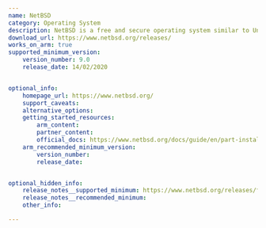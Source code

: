```yaml
---
name: NetBSD
category: Operating System
description: NetBSD is a free and secure operating system similar to Unix. It's known for being fast and can run on many different types of computers, from large servers to smaller devices.
download_url: https://www.netbsd.org/releases/
works_on_arm: true
supported_minimum_version:
    version_number: 9.0
    release_date: 14/02/2020


optional_info:
    homepage_url: https://www.netbsd.org/
    support_caveats:
    alternative_options:
    getting_started_resources:
        arm_content:
        partner_content:
        official_docs: https://www.netbsd.org/docs/guide/en/part-install.html
    arm_recommended_minimum_version:
        version_number: 
        release_date:


optional_hidden_info:
    release_notes__supported_minimum: https://www.netbsd.org/releases/formal-9/NetBSD-9.0.html
    release_notes__recommended_minimum:
    other_info:

---
```

